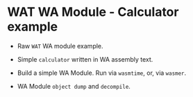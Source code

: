 # WAT WA Module - Calculator example

* Raw `WAT` WA module example.

* Simple `calculator` written in WA assembly text.

* Build a simple WA Module. Run via `wasmtime`, or, via `wasmer`.

* WA Module `object dump` and `decompile`.